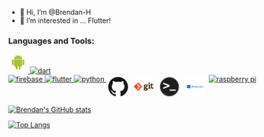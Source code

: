 - 👋 Hi, I’m @Brendan-H
- 👀 I’m interested in ... Flutter!

<h3 align="left">Languages and Tools:</h3>

 <a href="https://developer.
 .com" target="_blank"> <img src="https://raw.githubusercontent.com/devicons/devicon/master/icons/android/android-original-wordmark.svg" alt="android" width="40" height="40"/> </a>
<a href="https://dart.dev" target="_blank"> <img src="https://www.vectorlogo.zone/logos/dartlang/dartlang-icon.svg" alt="dart" width="40" height="40"/> </a>  
<a href="https://firebase.google.com/" target="_blank"> <img src="https://www.vectorlogo.zone/logos/firebase/firebase-icon.svg" alt="firebase" width="40" height="40"/> </a>
<a href="https://flutter.dev" target="_blank"> <img src="https://www.vectorlogo.zone/logos/flutterio/flutterio-icon.svg" alt="flutter" width="40" height="40"/> </a>
<a href="https://python.org" target="_blank"> <img src="https://www.vectorlogo.zone/logos/python/python-icon.svg" alt="python" width="40" height="40"/> </a>
<img src="https://raw.githubusercontent.com/github/explore/78df643247d429f6cc873026c0622819ad797942/topics/github/github.png" alt="Github" height="40" style="vertical-align:top; margin:4px">
<img src="https://raw.githubusercontent.com/github/explore/80688e429a7d4ef2fca1e82350fe8e3517d3494d/topics/git/git.png" alt="Git" height="40" style="vertical-align:top; margin:4px">
<img src="https://raw.githubusercontent.com/github/explore/80688e429a7d4ef2fca1e82350fe8e3517d3494d/topics/terminal/terminal.png" alt="Terminal" height="40" style="vertical-align:top; margin:4px">
<img src="https://raw.githubusercontent.com/github/explore/80688e429a7d4ef2fca1e82350fe8e3517d3494d/topics/windows/windows.png" alt="Windows" height="40" style="vertical-align:top; margin:4px">
<a href="https://raspberrypi.org" target="_blank"> <img src="https://www.vectorlogo.zone/logos/raspberrypi/raspberrypi-icon.svg" alt="raspberry pi" width="40" height="40"/> </a>  


[![Brendan's GitHub stats](https://github-readme-stats.vercel.app/api?username=brendan-h&count_private=true)
](https://github.com/brendan-h)

[![Top Langs](https://github-readme-stats.vercel.app/api/top-langs/?username=brendan-h)](https://github.com/brendan-h)
 <!---<div data-iframe-width="150" data-iframe-height="270" data-share-badge-id="6f283291-3814-481e-8307-240daee9ce94" data-share-badge-host="https://www.credly.com"></div><script type="text/javascript" async src="//cdn.credly.com/assets/utilities/embed.js"></script>
<!---
Brendan-H/brendan-h is a ✨ special ✨ repository because its `README.md` (this file) appears on your GitHub profile.
You can click the Preview link to take a look at your changes.
--->
